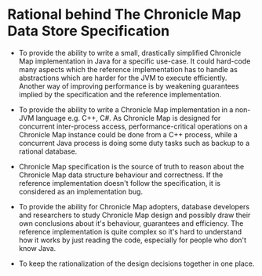 # Rational behind The Chronicle Map Data Store Specification

 - To provide the ability to write a small, drastically simplified Chronicle Map implementation in Java
 for a specific use-case. It could hard-code many aspects which the reference implementation has
 to handle as abstractions which are harder for the JVM to execute efficiently. Another way of improving
 performance is by weakening guarantees implied by the specification and the reference implementation.

 - To provide the ability to write a Chronicle Map implementation in a non-JVM language e.g. C++, C#.
 As Chronicle Map is designed for concurrent inter-process access, performance-critical operations
 on a Chronicle Map instance could be done from a C++ process, while a concurrent Java process
 is doing some duty tasks such as backup to a rational database.

 - Chronicle Map specification is the source of truth to reason about the Chronicle Map data
 structure behaviour and correctness. If the reference implementation doesn't follow the
 specification, it is considered as an implementation bug.

 - To provide the ability for Chronicle Map adopters, database developers and researchers to study
 Chronicle Map design and possibly draw their own conclusions about it's behaviour, guarantees and
 efficiency. The reference implementation is quite complex so it's hard to understand how it
 works by just reading the code, especially for people who don't know
 Java.

 - To keep the rationalization of the design decisions together in one place.
